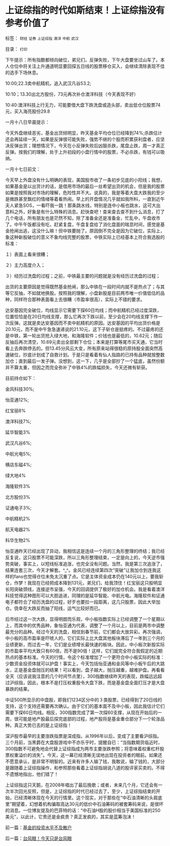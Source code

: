 # 上证综指的时代如斯结束！上证综指没有参考价值了

标签： `财经` `证券` `上证综指` `澳洋` `中航` `武汉` 

目录： `打印`

下午提示：所有指数都倾向破位，弟兄们，反弹失败，下午大盘要坐过山车了。本人仓位中将关注上升通道明显要回探五日线的股票移仓买入，会继续清除表现不佳的选手下场休息。



10:00;22.3卖中航精机，追入武汉凡谷53.2;

10:10；13.30出北方股份，73元再次补仓澳洋科技（今天表现不好）

10:40:澳洋科技上行无力，可能要借大盘下跌洗盘或造头部，卖出低仓位股票74元，买入海亮股份29.8



一月十八日早晨提示：



今天外盘继续恶劣，基金出货倾明显，昨天基金平均仓位已经降到74%;杀跌估计还会再延续一天，如果是反弹很可能失败，强势不继的个股而积累获利盘者，应坚决反弹出货；理想情况下，今天在小反弹失败后凶狠杀跌，尾盘止跌，周一才真正反弹。按我们的理解，处于上升初段的小盘行情中的股票，不必杀跌，有钱可以吸纳。



一月十七日前文：



今天早上外盘没有什么明确的表现，美国股市收了一条初步见底的小阳线；我想，如果基金是以出货计的话，是借用市场的最后一丝希望出货的机会，但是我的股票如果是按照我对市场的理解，危险性并不大。说真的，我是等着大盘大跌我的至少是微跌甚至飘红的情绪等着看热闹。早上的开盘情况几乎就如我所料，一直到近午夫人紧急SOS，一看吓我一跳！那条跳水线，特别是连中小板也跳水，这可大出意料之外，好象是有什么特殊的消息。赶快查吧！查来查去查不到什么消息，打了几个电话，所有朋友也是茫然不知，除了准备金还是准备金，忙乱中，午盘收市了。中午午饭都没有吃，赶紧复盘，午盘复盘给了消化盘面的喘息时间，感觉是基金抢闸出逃，这没什么嘛！但中铁要抛了。原因倒不完全是因为它破位，实际上，象这种新股破位的意义不象均线完整的股票，中铁实际上已经基本上符合我选股的标准：

１）表面上看来很糟；

２）主力高度介入；

３）经历过洗盘的过程；之前，中铁最主要的问题就是没有经历过洗盘的过程；

出货的主要原因是觉得既然基金抢闸，那么中铁在一段时间内就不是热点了；与其等它反抽，不如就地换股。按照我的理解，小盘新股是目前两市唯一价值低估的品种，同样符合那种表面看上去很糟（市盈率很高），实际上不错的要求。



达安基因完全破位，均线显示它需要下探60日均线；而中航精机已经过度深跌，位置恰恰是在20日均线支撑，那么它再次下跌以前，至少会在20均线支撑下作一次反弹。这就是卖达安基因而不卖中航精机的原因。达安基因的平均出货价格是20.10元，而不是中午急急速递说的21.10元，这下子斩仓是挺疼的。不过最疼的还是中铁，第一轮出货抢入绿大地，和海隆软件；价钱也是最低的，10.62元；随后反抽后再次清空，10.69元卖出全部剩下仓位；本来是打算等尾市买天通，它当时看上去奔跌停去的。但13.45分风云大变，所有原来站得很稳的原持股全面突然高速破位，抄底计划成了自救计划。于是只是看着有仙人指路的已持有品种就按整数加仓；直到最后一发子弹。没想到，这一下，几乎是全部抄了一个猛底，虽然份额并不算太重，但因之而完全弥补了中铁4%的跌幅损失，今天还微有斩获。



目前持仓如下：

金风科技30%;

怡亚通12%;

红宝丽8%

澳洋科技7%;

延华智能3%

武汉凡谷6%;

中航光电5%;

横店东磁4%;

绿大地4%

海隆软件3%

北方股份3%

证通电子3%;

中航精机2%

航天电器2%

科华生物2%



怡亚通昨天已经出现了异动，我相信这是连续一个月的三角形整理的终结；我已经反复说，这只股票不可能深跌，所以三角形整理结束，一定是向上的，今天逆市强势突破，事实上，以短线标准追涨，也完全没有问题。当然，我是第三次追涨了，结果连套三次，今天才解套。^_^。金风已经连续第四次“突破”让我加仓到连我这样的fans也觉得仓位未免太沉重了点。它是主体资金成本仍在140元以上，要我斩仓，作梦！我现在已经把成本降到131元，弟兄们，给我顶住！红宝丽这只股明显长阳突破颈线，连接逆市呈强，今天的回调提供了极好的加仓机会。我是看着澳洋科技觉得这种图形可以大胆追进，同理的是延华智能、中航光电。海隆软件和证通电子都符合了经历洗盘的过程，好歹也要拉一段距离，这几只股票，因此大举加仓。侥幸在大跌反而抽了阳线，运气比较好而已。



后市经过这一次大跌，显得明朗而乐观，中小板指数实际上已经调整了一个星期以上，而其中的优秀品种，象怡亚通为代表，调整了一个月以上，目前是两市中调整最充分的品种。经过今天的洗盘，相信到春节前，它们都会大放异彩。再次强调，中小板的高市盈率是吓唬人的，它们实际上比大盘其他板块滞后了一年到三个月的业绩更新，而过去一年，它们是业绩增长最快速的板块。因此，中小板次新股实际的市盈率平均大致只有60倍，而不是90倍！这样，它们就完全符合我假定的近期热点的基本标准。今天的行情，令这个标准增加了一个更符合中小板实际的标准：少数资金投资体就可以护盘！事实上，今天包括怡亚通和金风等中小板午后的大跳水，正是基金盘抛压的结果！可以看到，盘子越大，抛压越重，越难护盘。再看看全天（应该说我注意的几个时间节点里），300指数继续昨天的表现，跌幅远远超过沪综指，因此，根本不是打压权重股令大盘下跌，而是基金盘全面打压才是大盘暴跌的结果。



中证500所显示的中盘股，即我们1234区分中的３类股票，已经得到了20日线的支持，这个支持还需要再次确认。由于它们的基本面不及中小板，因此我估计它们需要下探60日均线。相反，300指数完成了第一次探60支撑，从现在开始后的一周，很可能是地产股最后探完底部的过程，地产股将是基金重仓部分下一个轮涨品种。真正大势已去的是上证综指！



深沪股市最早的主要涨跌指票是深成指，从1996年以后，变成了主要看沪综指。三个月前，当黑爵在大盘股游戏中不亦乐乎时，提醒自已：“当指数期货临近时，300指数不可避免地会代替上证综指成为两市主要涨跌参照；将意味着权重杠杆股票权重溢价的消失”。今天，这一幕已经清晰无误地出现在投资者的眼前。如果还不愿意承认，是非常不明智的。近来有许多人输了钱，我敢说，输了钱的，大部分是跟随着上证综指操作，和参照那些看着上证综指胡说八道的股评家买卖的。不得不遗憾地指出，他们错了！



上证综指这只天鹅，在2008年唱出了最后挽歌；或者，未来几个月，它还会有一次半次回光反照，但是，上证综指的时代已经过去了，至少，上证综指结束的开始，已经清晰体现在今天的行情里。这个现实，对于那些在“中石油清晰的头肩底里”期望着，幻想着机构骗取高达30元的低价中石油筹码的被套筹码来说，是很坏的消息。一位博友提及的巴菲特的话：“中石油H股的股价相当于美国标准的250美元”，以此计，它贵还是金疯贵？真正发疯的，其实是蓝筹泡沫！

前一篇：[基金的投资水平不及散户](../../../2008/1/16/基金的投资水平不及散户.md)

后一篇：[台风眼！今天只是台风眼](../../../2008/1/18/台风眼！今天只是台风眼.md)